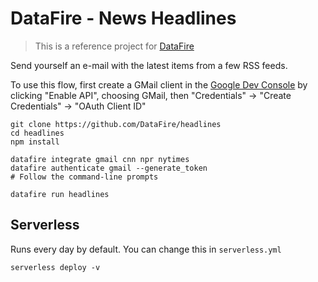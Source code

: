 # DataFire - News Headlines
> This is a reference project for [DataFire](/DataFire/DataFire)

Send yourself an e-mail with the latest items from a few RSS feeds.

To use this flow, first create a GMail client in the
[Google Dev Console](https://console.developers.google.com)
by clicking "Enable API", choosing GMail, then "Credentials" -> "Create Credentials" -> "OAuth Client ID"

```
git clone https://github.com/DataFire/headlines
cd headlines
npm install

datafire integrate gmail cnn npr nytimes
datafire authenticate gmail --generate_token
# Follow the command-line prompts

datafire run headlines
```

## Serverless
Runs every day by default. You can change this in `serverless.yml`

```
serverless deploy -v
```
